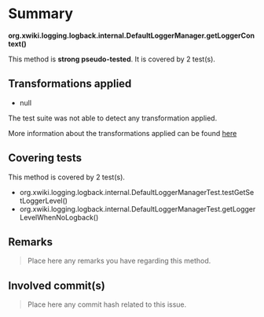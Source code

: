 # Summary
**org.xwiki.logging.logback.internal.DefaultLoggerManager.getLoggerContext()**

This method is **strong pseudo-tested**.
It is covered by 2 test(s). 


## Transformations applied

- null


The test suite was not able to detect any transformation applied.

More information about the transformations applied can be found [here](https://github.com/STAMP-project/pitest-descartes)

## Covering tests
This method is covered by 2 test(s).
* org.xwiki.logging.logback.internal.DefaultLoggerManagerTest.testGetSetLoggerLevel()
* org.xwiki.logging.logback.internal.DefaultLoggerManagerTest.getLoggerLevelWhenNoLogback()


## Remarks
> Place here any remarks you have regarding this method.

## Involved commit(s)

> Place here any commit hash related to this issue.

